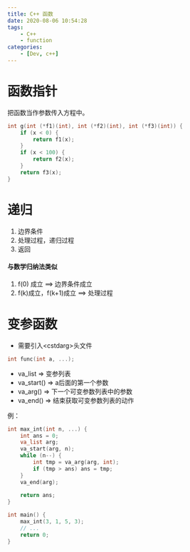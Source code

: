 ```yaml
---
title: C++ 函数
date: 2020-08-06 10:54:28
tags:
    - C++
    - function
categories:
    - [Dev, c++]
---
```




# 函数指针

把函数当作参数传入方程中。



```c++
int g(int (*f1)(int), int (*f2)(int), int (*f3)(int)) {
    if (x < 0) {
        return f1(x);
    }
    if (x < 100) {
        return f2(x);
    }
    return f3(x);
}
```



# 递归



1.  边界条件
2.  处理过程，递归过程
3.  返回



#### 与数学归纳法类似

1.  f(0) 成立							 ==>	边界条件成立
2.  f(k)成立，f(k+1)成立        ==>    处理过程



# 变参函数

*   需要引入\<cstdarg\>头文件

```c++
int func(int a, ...);
```

*   va_list                                        => 变参列表
*   va_start()                                   => a后面的第一个参数
*   va_arg()                                     => 下一个可变参数列表中的参数
*   va_end()                                    => 结束获取可变参数列表的动作

例：

``` c++
int max_int(int n, ...) {
    int ans = 0;
    va_list arg;
    va_start(arg, n);
    while (n--) {
        int tmp = va_arg(arg, int);
        if (tmp > ans) ans = tmp;
    }
    va_end(arg);
    
    return ans;
}

int main() {
    max_int(3, 1, 5, 3);
    // ...
    return 0;
}
```

